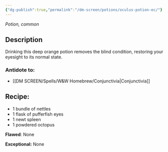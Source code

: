 ```yaml
---
{"dg-publish":true,"permalink":"/dm-screen/potions/oculus-potion-ec/"}
---
```


*Potion, common* 

## Description
Drinking this deep orange potion removes the blind condition, restoring your eyesight to its normal state.

### Antidote to: 
- [[DM SCREEN/Spells/W&W Homebrew/Conjunctivia\|Conjunctivia]]

## Recipe:

- 1 bundle of nettles
- 1 flask of pufferfish eyes
- 1 newt spleen
- 1 powdered octopus

**Flawed**:
None

**Exceptional:** 
None